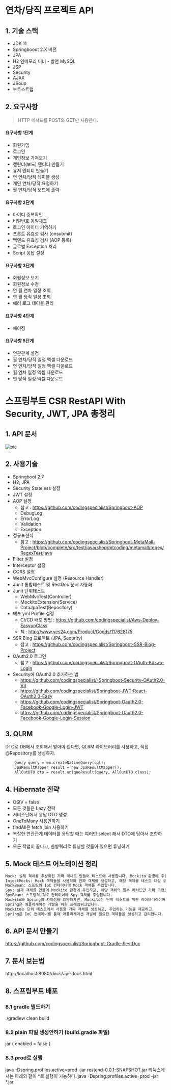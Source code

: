 # 연차/당직 프로젝트 API

## 1. 기술 스택
- JDK 11
- Springbooot 2.X 버전
- JPA
- H2 인메모리 디비 - 방언 MySQL
- JSP
- Security
- AJAX
- JSoup
- 부트스트랩


## 2. 요구사항
> HTTP 메서드를 POST와 GET만 사용한다.

#### 요구사항 1단계
- 회원가입
- 로그인
- 개인정보 가져오기
- 캘린더(보드) 엔티티 만들기
- 유저 엔티티 만들기
- 연 연차/당직 테이블 생성
- 개인 연차/당직 요청하기
- 월 연차/당직 보드에 출력

#### 요구사항 2단계
- 아이디 중복확인
- 비밀번호 동일체크
- 로그인 아이디 기억하기
- 프론트 유효성 검사 (onsubmit)
- 백엔드 유효성 검사 (AOP 등록)
- 글로벌 Exception 처리
- Script 응답 설정

#### 요구사항 3단계
- 회원정보 보기
- 회원정보 수정
- 연 월 연차 일정 조회
- 연 월 당직 일정 조회
- 에러 로그 테이블 관리

#### 요구사항 4단계
- 페이징

#### 요구사항 5단계
- 연관관계 설정
- 월 연차/당직 일정 엑셀 다운로드
- 연 연차/당직 일정 엑셀 다운로드
- 월 연차 일정 엑셀 다운로드
- 연 당직 일정 엑셀 다운로드


# 스프링부트 CSR RestAPI With Security, JWT, JPA 총정리

## 1. API 문서
![pic](./upload/api-doc.jpeg)

## 2. 사용기술
- Springboot 2.7
- H2, JPA
- Security Stateless 설정
- JWT 설정
- AOP 설정
    - 참고 : https://github.com/codingspecialist/Springboot-AOP
    - DebugLog
    - ErrorLog
    - Validation
    - Exception
- 정규표현식
    - 참고 : https://github.com/codingspecialist/Springboot-MetaMall-Project/blob/complete/src/test/java/shop/mtcoding/metamall/regex/RegexTest.java
- Filter 설정
- Interceptor 설정
- CORS 설정
- WebMvcConfigure 설정 (Resource Handler)
- Junit 통합테스트 및 RestDoc 문서 자동화
- Junit 단위테스트
    - WebMvcTest(Controller)
    - MockitoExtension(Service)
    - DataJpaTest(Repository)
- 배포 yml Profile 설정
    - CI/CD 배포 방법 : https://github.com/codingspecialist/Aws-Deploy-EasyupClass
    - 책 : http://www.yes24.com/Product/Goods/117628175
- SSR Blog 프로젝트 (JPA, Security)
    - 참고 : https://github.com/codingspecialist/Springboot-SSR-Blog-Project
- OAuth2.0 로그인
    - 참고 : https://github.com/codingspecialist/Springboot-OAuth-Kakao-Login
- Security에 OAuth2.0 추가하는 법
    - https://github.com/codingspecialist/-Springboot-Security-OAuth2.0-V3
    - https://github.com/codingspecialist/Springboot-JWT-React-OAuth2.0-Eazy
    - https://github.com/codingspecialist/Springboot-Oauth2.0-Facebook-Google-Login-JWT
    - https://github.com/codingspecialist/Springboot-Oauth2.0-Facebook-Google-Login-Session


## 3. QLRM
DTO로 DB에서 조회해서 받아야 한다면, QLRM 라이브러리를 사용하고, 직접 @Repository를 생성하자.
```txt
    Query query = em.createNativeQuery(sql);
    JpaResultMapper result = new JpaResultMapper();
    AllOutDTO dto = result.uniqueResult(query, AllOutDTO.class);
```

## 4. Hibernate 전략
- OSIV = false
- 모든 것들은 Lazy 전략
- 서비스단에서 응답 DTO 생성
- OneToMany 사용안하기
- findAll은 fetch join 사용하기
- 복잡한 연관관계 데이터를 응답할 때는 여러번 select 해서 DTO에 담아서 조합하기
- 모든 작업이 끝나고, 한방쿼리로 튜닝할 것들이 있으면 튜닝하기

## 5. Mock 테스트 어노테이션 정리
```txt
Mock: 실제 객체를 추상화된 가짜 객체로 만들어 테스트에 사용합니다. Mockito 환경에 주입합니다.
InjectMocks: Mock 객체들을 사용하여 진짜 객체를 생성하고, 해당 객체를 테스트 대상 코드에 주입합니다.
MockBean: 스프링의 IoC 컨테이너에 Mock 객체를 주입합니다.
Spy: 실제 객체를 만들어 Mockito 환경에 주입하고, 해당 객체의 일부 메서드만 가짜 구현으로 대체하여 테스트합니다.
SpyBean: 스프링의 IoC 컨테이너에 Spy 객체를 주입합니다.
Mockito와 Spring의 차이점을 요약하자면, Mockito는 단위 테스트를 위한 라이브러리이며, 
Spring은 애플리케이션 개발을 위한 프레임워크입니다. 
Mockito는 단위 테스트에서 사용할 가짜 객체를 생성하고, 주입하는 기능을 제공하고, 
Spring은 IoC 컨테이너를 통해 애플리케이션 개발에 필요한 객체들을 생성하고 관리합니다.
```

## 6. API 문서 만들기
https://github.com/codingspecialist/Springboot-Gradle-RestDoc

## 7. 문서 보는법
http://localhost:8080/docs/api-docs.html

## 8. 스프링부트 배포

### 8.1 gradle 빌드하기
./gradlew clean build

### 8.2 plain 파일 생성안하기 (build.gradle 파일)
jar {
enabled = false
}

### 8.3 prod로 실행
java -Dspring.profiles.active=prod -jar restend-0.0.1-SNAPSHOT.jar
리눅스에서는 아래와 같이 *로 실행이 가능하다.
java -Dspring.profiles.active=prod -jar *.jar